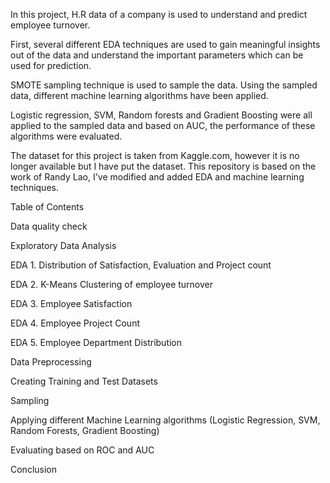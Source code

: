 In this project, H.R data of a company is used to understand and predict employee turnover. 

First, several different EDA techniques are used to gain meaningful insights out of the data and understand the important parameters which can be used for prediction. 

SMOTE sampling technique is used to sample the data. Using the sampled data, different machine learning algorithms have been applied. 

Logistic regression, SVM, Random forests and Gradient Boosting were all applied to the sampled data and based on AUC, the performance of these algorithms were evaluated. 

The dataset for this project is taken from Kaggle.com, however it is no longer available but I have put the dataset. This repository is based on the work of Randy Lao, I've modified and added EDA and machine learning techniques. 


Table of Contents 

Data quality check 

Exploratory Data Analysis 

EDA 1. Distribution of Satisfaction, Evaluation and Project count 

EDA 2. K-Means Clustering of employee turnover 

EDA 3. Employee Satisfaction 

EDA 4. Employee Project Count

EDA 5. Employee Department Distribution 

Data Preprocessing 

Creating Training and Test Datasets 

Sampling 

Applying different Machine Learning algorithms (Logistic Regression, SVM, Random Forests, Gradient Boosting)

Evaluating based on ROC and AUC 

Conclusion 
